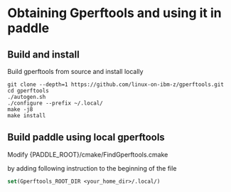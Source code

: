 # Obtaining Gperftools and using it in paddle

## Build and install
Build gperftools from source and install locally
```
git clone --depth=1 https://github.com/linux-on-ibm-z/gperftools.git
cd gperftools
./autogen.sh
./configure --prefix ~/.local/
make -j8
make install
```

## Build paddle using local gperftools

Modify {PADDLE_ROOT}/cmake/FindGperftools.cmake

by adding following instruction to the beginning of the file
```cmake
set(Gperftools_ROOT_DIR <your_home_dir>/.local/)
```
